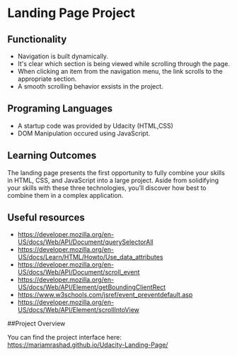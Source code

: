 # Landing Page Project

## Functionality 

* Navigation is built dynamically.
* It's clear which section is being viewed while scrolling through the page.
* When clicking an item from the navigation menu, the link  scrolls to the appropriate section.
* A smooth scrolling behavior exsists in the project.

## Programing Languages
* A startup code was provided by Udacity (HTML,CSS)
* DOM Manipulation occured using JavaScript.

## Learning Outcomes

The landing page presents the first opportunity to fully combine your skills in HTML, CSS, and JavaScript into a large project. Aside from solidifying your skills with these three technologies, you’ll discover how best to combine them in a complex application.

## Useful resources
* https://developer.mozilla.org/en-US/docs/Web/API/Document/querySelectorAll
* https://developer.mozilla.org/en-US/docs/Learn/HTML/Howto/Use_data_attributes
* https://developer.mozilla.org/en-US/docs/Web/API/Document/scroll_event
* https://developer.mozilla.org/en-US/docs/Web/API/Element/getBoundingClientRect
* https://www.w3schools.com/jsref/event_preventdefault.asp
* https://developer.mozilla.org/en-US/docs/Web/API/Element/scrollIntoView

##Project Overview

You can find the project interface here: https://mariamrashad.github.io/Udacity-Landing-Page/

